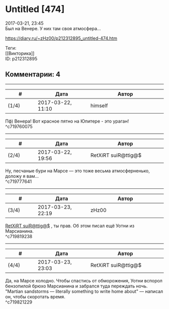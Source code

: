 Untitled [474]
==============

  
2017-03-21, 23:45  
 Был на Венере. У них там своя атмосфера...   
  
<https://diary.ru/~zHz00/p212312895_untitled-474.htm>  
  
Теги:  
[[Викторика]]  
ID: p212312895  


Комментарии: 4
--------------

  


---



|         #         |              Дата              |                     Автор                     |           ID           |
| --- | --- | --- | --- |
| (1/4) | 2017-03-22, 11:10 | himself | c719760075 |

  
 Пф) Венера! Вот красное пятно на Юпитере - это ураган!   
 ^c719760075

---



|         #         |              Дата              |                     Автор                     |           ID           |
| --- | --- | --- | --- |
| (2/4) | 2017-03-22, 19:56 | RetXiRT suiR@ttig@$ | c719777641 |

  
  Ну, песчаные бури на Марсе — это тоже весьма атмосферненько, доложу я вам…    
 ^c719777641

---



|         #         |              Дата              |                     Автор                     |           ID           |
| --- | --- | --- | --- |
| (3/4) | 2017-03-23, 22:19 | zHz00 | c719819238 |

  
  [RetXiRT suiR@ttig@$](http://Hellspawn.diary.ru "Горчичник")  , ты прав. Об этом писал ещё Уотни из Марсианина.   
 ^c719819238

---



|         #         |              Дата              |                     Автор                     |           ID           |
| --- | --- | --- | --- |
| (4/4) | 2017-03-23, 23:03 | RetXiRT suiR@ttig@$ | c719821229 |

  
  Да, на Марсе холодно. Чтобы спастись от обморожения, Уотни вспорол бензопилой брюхо Марсианина и забрался туда переждать ночь. "Martian sandstorms — literally something to write home about" — написал он, чтобы скоротать время.    
 ^c719821229